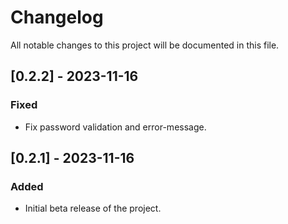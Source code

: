 # Changelog

All notable changes to this project will be documented in this file.

## [0.2.2] - 2023-11-16

### Fixed

- Fix password validation and error-message.

## [0.2.1] - 2023-11-16

### Added

- Initial beta release of the project.
